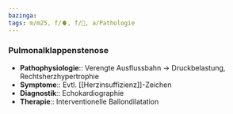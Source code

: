```yaml
---
bazinga: 
tags: m/m25, f/🫀, f/🦄, a/Pathologie
---
```

### Pulmonalklappenstenose
- **Pathophysiologie**:: Verengte Ausflussbahn → Druckbelastung, Rechtsherzhypertrophie
- **Symptome**:: Evtl. [[Herzinsuffizienz]]-Zeichen
- **Diagnostik**:: Echokardiographie
- **Therapie**:: Interventionelle Ballondilatation